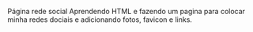 Página rede social
Aprendendo HTML e fazendo um pagina para 
colocar minha redes dociais e adicionando
fotos, favicon e links.